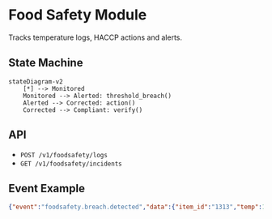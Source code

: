 # Food Safety Module

Tracks temperature logs, HACCP actions and alerts.

## State Machine
```mermaid
stateDiagram-v2
    [*] --> Monitored
    Monitored --> Alerted: threshold_breach()
    Alerted --> Corrected: action()
    Corrected --> Compliant: verify()
```

## API
- `POST /v1/foodsafety/logs`
- `GET /v1/foodsafety/incidents`

## Event Example
```json
{"event":"foodsafety.breach.detected","data":{"item_id":"1313","temp":10}}
```
